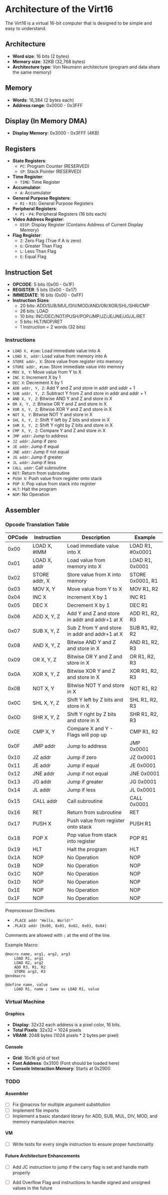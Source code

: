 # Architecture of the Virt16

The Virt16 is a virtual 16-bit computer that is designed to be simple and easy to understand.

## Architecture
- **Word size**: 16 bits (2 bytes)
- **Memory size**: 32KB (32,768 bytes)
- **Architecture type**: Von Neumann architecture (program and data share the same memory)

## Memory
- **Words**: 16,384 (2 bytes each)
- **Address range**: 0x0000 - 0x3FFF

## Display (In Memory DMA)
- **Display Memory**: 0x3000 - 0x3FFF (4KB)

## Registers
- **State Registers**:
  - `PC`: Program Counter (RESERVED)
  - `SP`: Stack Pointer (RESERVED)
- **Time Register**:
  - `TIME`: Time Register
- **Accumulator**:
  - `A`: Accumulator
- **General Purpose Registers**:
  - `R1` - `R15`: General Purpose Registers
- **Peripheral Registers**:
  - `P1` - `P4`: Peripheral Registers (16 bits each)
- **Video Address Register**:
  - `DISP`: Display Register (Contains Address of Current Display Memory)
- **Flag Register**:
  - `Z`: Zero Flag (True if A is zero)
  - `G`: Greater Than Flag
  - `L`: Less Than Flag
  - `E`: Equal Flag

## Instruction Set
- **OPCODE**: 5 bits (0x00 - 0x1F)
- **REGISTER**: 5 bits (0x00 - 0x17)
- **IMMEDIATE**: 16 bits (0x00 - 0xFF)
- **Instruction Sizes**:
  - 20 bits: ADD/SUB/MUL/DIV/MOD/AND/OR/XOR/SHL/SHR/CMP
  - 26 bits: LOAD
  - 10 bits: INC/DEC/NOT/PUSH/POP/JMP/JZ/JE/JNE/JG/JL/RET
  - 5 bits: HLT/NOP/RET
  - 1 Instruction = 2 words (32 bits)

### Instructions
- `LOAD X, #imm`: Load immediate value into A
- `LOAD X, addr`: Load value from memory into A
- `STORE addr, X`: Store value from register into memory
- `STORE addr, #imm`: Store immediate value into memory
- `MOV X, Y`: Move value from Y to X
- `INC X`: Increment X by 1
- `DEC X`: Decrement X by 1
- `ADD addr, Y, Z`: Add Y and Z and store in addr and addr + 1
- `SUB addr, Y, Z`: Subtract Y from Z and store in addr and addr + 1
- `AND X, Y, Z`: Bitwise AND Y and Z and store in X
- `OR X, Y, Z`: Bitwise OR Y and Z and store in X
- `XOR X, Y, Z`: Bitwise XOR Y and Z and store in X
- `NOT X, Y`: Bitwise NOT Y and store in X
- `SHL X, Y, Z`: Shift Y left by Z bits and store in X
- `SHR X, Y, Z`: Shift Y right by Z bits and store in X
- `CMP X, Y, Z`: Compare Y and Z and store in X
- `JMP addr`: Jump to address
- `JZ addr`: Jump if zero
- `JE addr`: Jump if equal
- `JNE addr`: Jump if not equal
- `JG addr`: Jump if greater
- `JL addr`: Jump if less
- `CALL addr`: Call subroutine
- `RET`: Return from subroutine
- `PUSH X`: Push value from register onto stack
- `POP X`: Pop value from stack into register
- `HLT`: Halt the program
- `NOP`: No Operation

## Assembler
### Opcode Translation Table
| OPCode | Instruction      | Description                                      | Example               |
|--------|------------------|--------------------------------------------------|-----------------------|
| 0x00   | LOAD X, #IMM     | Load immediate value into X                      | LOAD R1, #0x0001      |
| 0x01   | LOAD X, addr     | Load value from memory into X                    | LOAD R1, 0x0001       |
| 0x02   | STORE addr, X    | Store value from X into memory                   | STORE 0x0001, R1      |
| 0x03   | MOV X, Y         | Move value from Y to X                           | MOV R1, R2            |
| 0x04   | INC X            | Increment X by 1                                 | INC R1                |
| 0x05   | DEC X            | Decrement X by 1                                 | DEC R1                |
| 0x06   | ADD X, Y, Z      | Add Y and Z and store in addr and addr+1 at X    | ADD R1, R2, R3        |
| 0x07   | SUB X, Y, Z      | Sub Z from Y and store in addr and addr+1 at X   | SUB R1, R2, R2        |
| 0x08   | AND X, Y, Z      | Bitwise AND Y and Z and store in X               | AND R1, R2, R3        |
| 0x09   | OR X, Y, Z       | Bitwise OR Y and Z and store in X                | OR R1, R2, R3         |
| 0x0A   | XOR X, Y, Z      | Bitwise XOR Y and Z and store in X               | XOR R1, R2, R3        |
| 0x0B   | NOT X, Y         | Bitwise NOT Y and store in X                     | NOT R1, R2            |
| 0x0C   | SHL X, Y, Z      | Shift Y left by Z bits and store in X            | SHL R1, R2, R3        |
| 0x0D   | SHR X, Y, Z      | Shift Y right by Z bits and store in X           | SHR R1, R2, R3        |
| 0x0E   | CMP X, Y         | Compare X and Y - Flags will pop up              | CMP R1, R2            |
| 0x0F   | JMP addr         | Jump to address                                  | JMP 0x0001            |
| 0x10   | JZ addr          | Jump if zero                                     | JZ 0x0001             |
| 0x11   | JE addr          | Jump if equal                                    | JE 0x0001             |
| 0x12   | JNE addr         | Jump if not equal                                | JNE 0x0001            |
| 0x13   | JG addr          | Jump if greater                                  | JG 0x0001             |
| 0x14   | JL addr          | Jump if less                                     | JL 0x0001             |
| 0x15   | CALL addr        | Call subroutine                                  | CALL 0x0001           |
| 0x16   | RET              | Return from subroutine                           | RET                   |
| 0x17   | PUSH X           | Push value from register onto stack              | PUSH R1               |
| 0x18   | POP X            | Pop value from stack into register               | POP R1                |
| 0x19   | HLT              | Halt the program                                 | HLT                   |
| 0x1A   | NOP              | No Operation                                     | NOP                   |
| 0x1B   | NOP              | No Operation                                     | NOP                   |
| 0x1C   | NOP              | No Operation                                     | NOP                   |
| 0x1D   | NOP              | No Operation                                     | NOP                   |
| 0x1E   | NOP              | No Operation                                     | NOP                   |
| 0x1F   | NOP              | No Operation                                     | NOP                   |

Preprocessor Directives
- `.PLACE addr "Hello, World!"`
- `.PLACE addr [0x00, 0x01, 0x02, 0x03, 0x04]`

Comments are allowed with `;` at the end of the line.

Example Macro:
```assembly
@macro name, arg1, arg2, arg3
    LOAD R1, arg1
    LOAD R2, arg2
    ADD R3, R1, R2
    STORE arg3, R3
@endmacro

@define name, value 
    LOAD R1, name ; Same as LOAD R1, value
```

### Virtual Machine

#### Graphics
- **Display**: 32x32 each address is a pixel color, 16 bits.
- **Total Pixels**: 32x32 = 1024 pixels
- **VRAM**: 2048 bytes (1024 pixels * 2 bytes per pixel)

#### Console
- **Grid**: 16x16 grid of text
- **Font Address**: 0x3100 (Font should be loaded here)
- **Console Interaction Memory**: Starts at 0x2900

### TODO

#### Assembler
- [ ] Fix @macros for multiple argument substitution
- [ ] Implement file imports
- [ ] Implement a basic standard library for ADD, SUB, MUL, DIV, MOD, and memory manipulation macros

#### VM
- [ ] Write tests for every single instruction to ensure proper functionality

#### Future Architecture Enhancements
- [ ] Add JC instruction to jump if the carry flag is set and handle math properly
- [ ] Add Overflow Flag and instructions to handle signed and unsigned values in the future



